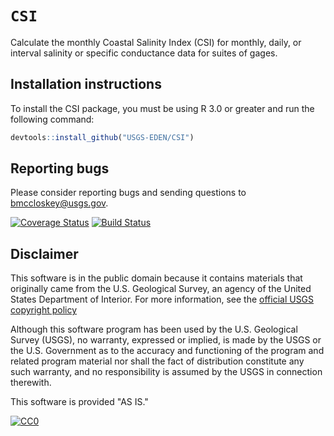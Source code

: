 `CSI`
=====

Calculate the monthly Coastal Salinity Index (CSI) for monthly, daily, or interval salinity or specific conductance data for suites of gages.

Installation instructions
-------------------------

To install the CSI package, you must be using R 3.0 or greater and run the following command:

``` r
devtools::install_github("USGS-EDEN/CSI")
```

Reporting bugs
--------------

Please consider reporting bugs and sending questions to <bmccloskey@usgs.gov>.

[![Coverage Status](https://coveralls.io/repos/github/USGS-R/CSI/badge.svg?branch=master)](https://coveralls.io/github/USGS-R/CSI?branch=master) [![Build Status](https://travis-ci.org/USGS-R/CSI.svg?branch=master)](https://travis-ci.org/USGS-R/CSI)

Disclaimer
----------

This software is in the public domain because it contains materials that originally came from the U.S. Geological Survey, an agency of the United States Department of Interior. For more information, see the [official USGS copyright policy](https://www2.usgs.gov/visual-id/credit_usgs.html#copyright)

Although this software program has been used by the U.S. Geological Survey (USGS), no warranty, expressed or implied, is made by the USGS or the U.S. Government as to the accuracy and functioning of the program and related program material nor shall the fact of distribution constitute any such warranty, and no responsibility is assumed by the USGS in connection therewith.

This software is provided "AS IS."

[![CC0](http://i.creativecommons.org/p/zero/1.0/88x31.png)](http://creativecommons.org/publicdomain/zero/1.0/)
